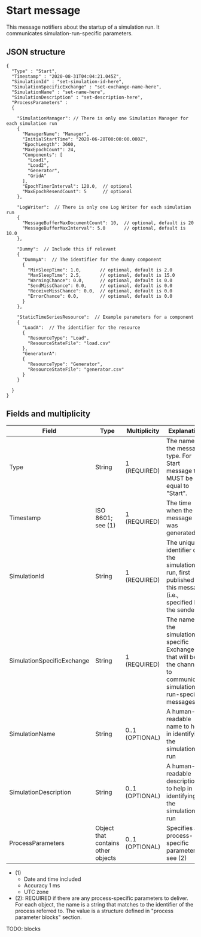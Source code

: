 # Start message

This message notifiers about the startup of a simulation run. It communicates simulation-run-specific parameters.

## JSON structure

```nohighlight
{
  "Type" : "Start",
  "Timestamp" : "2020-08-31T04:04:21.045Z",
  "SimulationId" : "set-simulation-id-here",
  "SimulationSpecificExchange" : "set-exchange-name-here",
  "SimulationName" : "set-name-here",
  "SimulationDescription" : "set-description-here",
  "ProcessParameters" :
  {
   
    "SimulationManager": // There is only one Simulation Manager for each simulation run
    {
      "ManagerName": "Manager",
      "InitialStartTime": "2020-06-28T00:00:00.000Z",
      "EpochLength": 3600,
      "MaxEpochCount": 24,
      "Components": [
        "Load1",
        "Load2",
        "Generator",
        "GridA"
      ],
      "EpochTimerInterval": 120.0,  // optional
      "MaxEpochResendCount": 5      // optional
    },

    "LogWriter":  // There is only one Log Writer for each simulation run
    {
      "MessageBufferMaxDocumentCount": 10,  // optional, default is 20
      "MessageBufferMaxInterval": 5.0       // optional, default is 10.0
    },

    "Dummy":  // Include this if relevant
    {
      "DummyA":  // The identifier for the dummy component
      {
        "MinSleepTime": 1.0,       // optional, default is 2.0
        "MaxSleepTime": 2.5,       // optional, default is 15.0
        "WarningChance": 0.0,      // optional, default is 0.0
        "SendMissChance": 0.0,     // optional, default is 0.0
        "ReceiveMissChance": 0.0,  // optional, default is 0.0
        "ErrorChance": 0.0,        // optional, default is 0.0
      }
    },

    "StaticTimeSeriesResource":  // Example parameters for a component
    {
      "LoadA":  // The identifier for the resource
      {
        "ResourceType": "Load",
        "ResourceStateFile": "load.csv"
      },
      "GeneratorA":
      {
        "ResourceType": "Generator",
        "ResourceStateFile": "generator.csv"
      }
    }

  }
}
```


## Fields and multiplicity

| Field | Type | Multiplicity | Explanation |
|-|-|-|-|
| Type | String | 1 (REQUIRED) | The name of the message type. For Start message this MUST be equal to "Start". |
| Timestamp | ISO 8601; see (1) | 1 (REQUIRED) | The time when the message was generated |
| SimulationId | String | 1 (REQUIRED) | The unique identifier of the simulation run, first published in this message (i.e., specified by the sender). |
| SimulationSpecificExchange | String | 1 (REQUIRED) | The name of the simulation-specific Exchange that will be the channel to communicate simulation-run-specific messages |
| SimulationName | String | 0..1 (OPTIONAL) | A human-readable name to help in identifying the simulation run |
| SimulationDescription | String | 0..1 (OPTIONAL) | A human-readable description to help in identifying the simulation run |
| ProcessParameters | Object that contains other objects | 0..1 (OPTIONAL) | Specifies any process-specific parameters; see (2) |

- (1)
    - Date and time included
    - Accuracy 1 ms
    - UTC zone
- (2): REQUIRED if there are any process-specific parameters to deliver. For each object, the name is a string that matches to the identifier of the process referred to. The value is a structure defined in "process parameter blocks" section.

TODO: blocks
